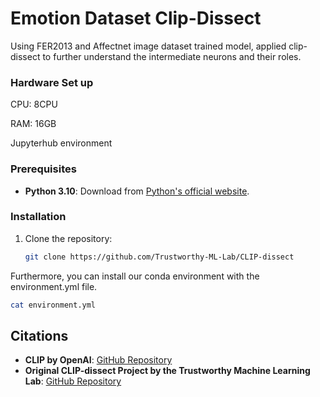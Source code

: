 # Emotion Dataset Clip-Dissect
Using FER2013 and Affectnet image dataset trained model, applied clip-dissect to further understand the intermediate neurons and their roles.


### Hardware Set up

CPU: 8CPU

RAM: 16GB

Jupyterhub environment

### Prerequisites

- **Python 3.10**: Download from [Python's official website](https://www.python.org/downloads/).

### Installation

1. Clone the repository:
   ```bash
   git clone https://github.com/Trustworthy-ML-Lab/CLIP-dissect

Furthermore, you can install our conda environment with the environment.yml file.

  ```bash
  cat environment.yml
  ```

## Citations

- **CLIP by OpenAI**: [GitHub Repository](https://github.com/openai/CLIP)
- **Original CLIP-dissect Project by the Trustworthy Machine Learning Lab**: [GitHub Repository](https://github.com/Trustworthy-ML-Lab/CLIP-dissect)
